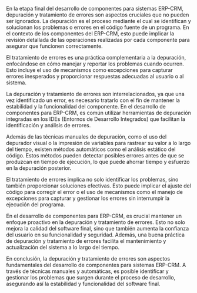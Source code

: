 En la etapa final del desarrollo de componentes para sistemas ERP-CRM, depuración y tratamiento de errores son aspectos cruciales que no pueden ser ignorados. La depuración es el proceso mediante el cual se identifican y solucionan los problemas o errores en el código fuente de un programa. En el contexto de los componentes del ERP-CRM, esto puede implicar la revisión detallada de las operaciones realizadas por cada componente para asegurar que funcionen correctamente.

El tratamiento de errores es una práctica complementaria a la depuración, enfocándose en cómo manejar y reportar los problemas cuando ocurren. Esto incluye el uso de mecanismos como excepciones para capturar errores inesperados y proporcionar respuestas adecuadas al usuario o al sistema.

La depuración y tratamiento de errores son interrelacionados, ya que una vez identificado un error, es necesario tratarlo con el fin de mantener la estabilidad y la funcionalidad del componente. En el desarrollo de componentes para ERP-CRM, es común utilizar herramientas de depuración integradas en los IDEs (Entornos de Desarrollo Integrados) que facilitan la identificación y análisis de errores.

Además de las técnicas manuales de depuración, como el uso del depurador visual o la impresión de variables para rastrear su valor a lo largo del tiempo, existen métodos automáticos como el análisis estático del código. Estos métodos pueden detectar posibles errores antes de que se produzcan en tiempo de ejecución, lo que puede ahorrar tiempo y esfuerzo en la depuración posterior.

El tratamiento de errores implica no solo identificar los problemas, sino también proporcionar soluciones efectivas. Esto puede implicar el ajuste del código para corregir el error o el uso de mecanismos como el manejo de excepciones para capturar y gestionar los errores sin interrumpir la ejecución del programa.

En el desarrollo de componentes para ERP-CRM, es crucial mantener un enfoque proactivo en la depuración y tratamiento de errores. Esto no solo mejora la calidad del software final, sino que también aumenta la confianza del usuario en su funcionalidad y seguridad. Además, una buena práctica de depuración y tratamiento de errores facilita el mantenimiento y actualización del sistema a lo largo del tiempo.

En conclusión, la depuración y tratamiento de errores son aspectos fundamentales del desarrollo de componentes para sistemas ERP-CRM. A través de técnicas manuales y automáticas, es posible identificar y gestionar los problemas que surgen durante el proceso de desarrollo, asegurando así la estabilidad y funcionalidad del software final.
